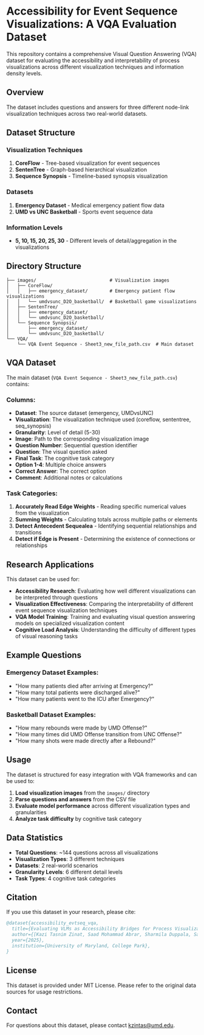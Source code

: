 # Accessibility for Event Sequence Visualizations: A VQA Evaluation Dataset

This repository contains a comprehensive Visual Question Answering (VQA) dataset for evaluating the accessibility and interpretability of process visualizations across different visualization techniques and information density levels.

## Overview

The dataset includes questions and answers for three different node-link visualization techniques across two real-world datasets.

## Dataset Structure

### Visualization Techniques
1. **CoreFlow** - Tree-based visualization for event sequences
2. **SentenTree** - Graph-based hierarchical visualization
3. **Sequence Synopsis** - Timeline-based synopsis visualization

### Datasets
1. **Emergency Dataset** - Medical emergency patient flow data
2. **UMD vs UNC Basketball** - Sports event sequence data

### Information Levels
- **5, 10, 15, 20, 25, 30** - Different levels of detail/aggregation in the visualizations

## Directory Structure

```
├── images/                           # Visualization images
│   ├── CoreFlow/
│   │   ├── emergency_dataset/        # Emergency patient flow visualizations
│   │   └── umdvsunc_D2O_basketball/  # Basketball game visualizations
│   ├── SentenTree/
│   │   ├── emergency_dataset/
│   │   └── umdvsunc_D2O_basketball/
│   └── Sequence Synopsis/
│       ├── emergency_dataset/
│       └── umdvsunc_D2O_basketball/
└── VQA/
    └── VQA Event Sequence - Sheet3_new_file_path.csv  # Main dataset
```

## VQA Dataset

The main dataset (`VQA Event Sequence - Sheet3_new_file_path.csv`) contains:

### Columns:
- **Dataset**: The source dataset (emergency, UMDvsUNC)
- **Visualization**: The visualization technique used (coreflow, sententree, seq_synopsis)
- **Granularity**: Level of detail (5-30)
- **Image**: Path to the corresponding visualization image
- **Question Number**: Sequential question identifier
- **Question**: The visual question asked
- **Final Task**: The cognitive task category
- **Option 1-4**: Multiple choice answers
- **Correct Answer**: The correct option
- **Comment**: Additional notes or calculations

### Task Categories:
1. **Accurately Read Edge Weights** - Reading specific numerical values from the visualization
2. **Summing Weights** - Calculating totals across multiple paths or elements
3. **Detect Antecedent Sequealea** - Identifying sequential relationships and transitions
4. **Detect if Edge is Present** - Determining the existence of connections or relationships

## Research Applications

This dataset can be used for:

- **Accessibility Research**: Evaluating how well different visualizations can be interpreted through questions
- **Visualization Effectiveness**: Comparing the interpretability of different event sequence visualization techniques
- **VQA Model Training**: Training and evaluating visual question answering models on specialized visualization content
- **Cognitive Load Analysis**: Understanding the difficulty of different types of visual reasoning tasks

## Example Questions

### Emergency Dataset Examples:
- "How many patients died after arriving at Emergency?"
- "How many total patients were discharged alive?"
- "How many patients went to the ICU after Emergency?"

### Basketball Dataset Examples:
- "How many rebounds were made by UMD Offense?"
- "How many times did UMD Offense transition from UNC Offense?"
- "How many shots were made directly after a Rebound?"

## Usage

The dataset is structured for easy integration with VQA frameworks and can be used to:

1. **Load visualization images** from the `images/` directory
2. **Parse questions and answers** from the CSV file
3. **Evaluate model performance** across different visualization types and granularities
4. **Analyze task difficulty** by cognitive task category

## Data Statistics

- **Total Questions**: ~144 questions across all visualizations
- **Visualization Types**: 3 different techniques
- **Datasets**: 2 real-world scenarios
- **Granularity Levels**: 6 different detail levels
- **Task Types**: 4 cognitive task categories

## Citation

If you use this dataset in your research, please cite:

```bibtex
@dataset{accessibility_evtseq_vqa,
  title={Evaluating VLMs as Accessibility Bridges for Process Visualizations},
  author={[Kazi Tasnim Zinat, Saad Mohammad Abrar, Sharmila Duppala, Saimadhav Naga Sakhamuri, Zhicheng Liu]},
  year={2025},
  institution={University of Maryland, College Park},
}
```

## License

This dataset is provided under MIT License. Please refer to the original data sources for usage restrictions.

## Contact

For questions about this dataset, please contact kzintas@umd.edu.
